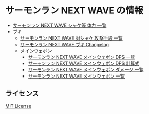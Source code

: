 # サーモンラン NEXT WAVE の情報

- [サーモンラン NEXT WAVE シャケ等 体力 一覧](docs/hp-list.md)
- ブキ
	- [サーモンラン NEXT WAVE 対シャケ 攻撃手段 一覧](docs/weapons/list.md)
	- [サーモンラン NEXT WAVE ブキ Changelog](docs/weapons/CHANGELOG.md)
	- メインウェポン
		- [サーモンラン NEXT WAVE メインウェポン DPS 一覧](docs/weapons/main/dps-list.md)
		- [サーモンラン NEXT WAVE メインウェポン DPS 計算式](docs/weapons/main/dps-calculation.md)
		- [サーモンラン NEXT WAVE メインウェポン ダメージ 一覧](docs/weapons/main/damage-list.md)
		- [サーモンラン NEXT WAVE メインウェポン 一覧](docs/weapons/main/list.md)

## ライセンス

[MIT License](LICENSE)

